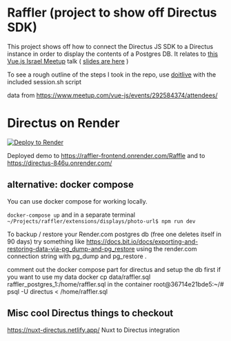 # Raffler (project to show off Directus SDK)
This project shows off how to connect the Directus JS SDK to a Directus instance in order to display the contents of a Postgres DB.
It relates to [this Vue.js Israel Meetup](https://www.meetup.com/vue-js/events/292584374/) talk ( [slides are here](https://docs.google.com/presentation/d/1bKf_O1RzwxsSemDOckpvSxaURMWIbjZbC_w2QpN2aqw/edit?usp=sharing) )

To see a rough outline of the steps I took in the repo, use [doitlive](https://github.com/sloria/doitlive) with the included session.sh script

data from https://www.meetup.com/vue-js/events/292584374/attendees/

# Directus on Render

[![Deploy to Render](https://render.com/images/deploy-to-render-button.svg)](https://render.com/deploy?repo=https://github.com/barakplasma/raffler)

Deployed demo to https://raffler-frontend.onrender.com/Raffle and to https://directus-846u.onrender.com/

## alternative: docker compose
You can use docker compose for working locally.

`docker-compose up`
and in a separate terminal
`~/Projects/raffler/extensions/displays/photo-url$ npm run dev`

To backup / restore your Render.com postgres db (free one deletes itself in 90 days) try something like https://docs.bit.io/docs/exporting-and-restoring-data-via-pg_dump-and-pg_restore using the render.com connection string with pg_dump and pg_restore .

comment out the docker compose part for directus and setup the db first if you want to use my data
docker cp data/raffler.sql raffler_postgres_1:/home/raffler.sql
in the container
root@36714e21bde5:~/# psql -U directus < /home/raffler.sql

## Misc cool Directus things to checkout
https://nuxt-directus.netlify.app/ Nuxt to Directus integration

